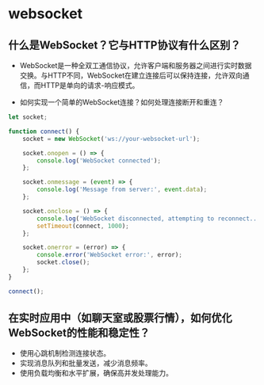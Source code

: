 # websocket

## 什么是WebSocket？它与HTTP协议有什么区别？
- WebSocket是一种全双工通信协议，允许客户端和服务器之间进行实时数据交换。与HTTP不同，WebSocket在建立连接后可以保持连接，允许双向通信，而HTTP是单向的请求-响应模式。

- 如何实现一个简单的WebSocket连接？如何处理连接断开和重连？
```js
let socket;

function connect() {
    socket = new WebSocket('ws://your-websocket-url');

    socket.onopen = () => {
        console.log('WebSocket connected');
    };

    socket.onmessage = (event) => {
        console.log('Message from server:', event.data);
    };

    socket.onclose = () => {
        console.log('WebSocket disconnected, attempting to reconnect...');
        setTimeout(connect, 1000);
    };

    socket.onerror = (error) => {
        console.error('WebSocket error:', error);
        socket.close();
    };
}

connect();
```

## 在实时应用中（如聊天室或股票行情），如何优化WebSocket的性能和稳定性？
- 使用心跳机制检测连接状态。
- 实现消息队列和批量发送，减少消息频率。
- 使用负载均衡和水平扩展，确保高并发处理能力。
